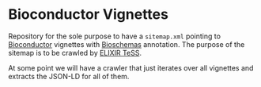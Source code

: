 # Bioconductor Vignettes

Repository for the sole purpose to have a `sitemap.xml` pointing to
[Bioconductor](https://bioconductor.org/) vignettes with
[Bioschemas](https://bioschemas.org/) annotation.
The purpose of the sitemap is to be crawled by
[ELIXIR TeSS](http://tess.elixir-europe.org/).

At some point we will have a crawler that just iterates over all
vignettes and extracts the JSON-LD for all of them.
